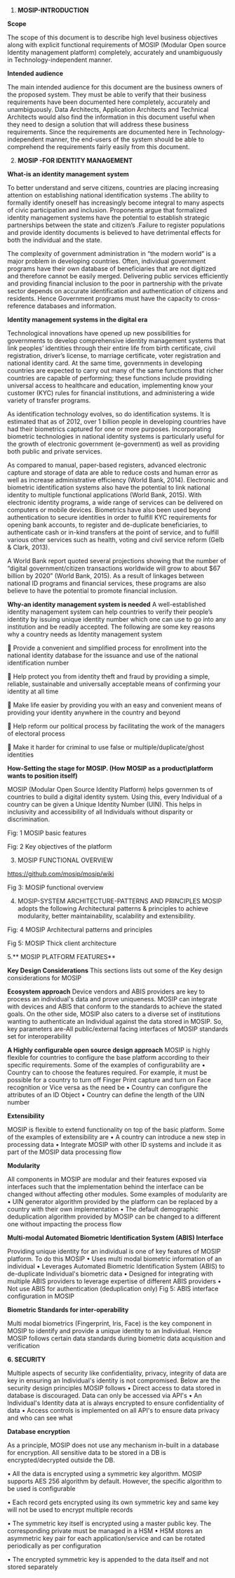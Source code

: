 1.	**MOSIP-INTRODUCTION**

**Scope**

The scope of this document is to describe high level business objectives along with explicit functional requirements of MOSIP (Modular Open source Identity management platform) completely, accurately and unambiguously in Technology-independent manner. 

**Intended audience**

The main intended audience for this document are the business owners of the proposed system. They must be able to verify that their business requirements have been documented here completely, accurately and unambiguously. 
Data Architects, Application Architects and Technical Architects would also find the information in this document useful when they need to design a solution that will address these business requirements. 
Since the requirements are documented here in Technology-independent manner, the end-users of the system should be able to comprehend the requirements fairly easily from this document.
 
2.	**MOSIP -FOR IDENTITY MANAGEMENT**

**What-is an identity management system**

To better understand and serve citizens, countries are placing increasing attention on establishing national identification systems .The ability to formally identify oneself has increasingly become integral to many aspects of civic participation and inclusion. Proponents argue that formalized identity management systems have the potential to establish strategic partnerships between the state and citizen’s .Failure to register populations and provide identity documents is believed to have detrimental effects for both the individual and the state.

The complexity of government administration in “the modern world” is a major problem in developing countries. Often, individual government programs have their own database of beneficiaries that are not digitized and therefore cannot be easily merged. Delivering public services efficiently and providing financial inclusion to the poor in partnership with the private sector depends on accurate identification and authentication of citizens and residents. Hence Government programs must have the capacity to cross-reference databases and information.

**Identity management systems in the digital era**

Technological innovations have opened up new possibilities for governments to develop comprehensive identity management systems that link peoples’ identities through their entire life from birth certificate, civil registration, driver’s license, to marriage certificate, voter registration and national identity card. At the same time, governments in developing countries are expected to carry out many of the same functions that richer countries are capable of performing; these functions include providing universal access to healthcare and education, implementing know your customer (KYC) rules for financial institutions, and administering a wide variety of transfer programs.

As identification technology evolves, so do identification systems. It is estimated that as of 2012, over 1 billion people in developing countries have had their biometrics captured for one or more purposes. Incorporating biometric technologies in national identity systems is particularly useful for the growth of electronic government (e-government) as well as providing both public and private services. 

As compared to manual, paper-based registers, advanced electronic capture and storage of data are able to reduce costs and human error as well as increase administrative efficiency (World Bank, 2014).  Electronic and biometric identification systems also have the potential to link national identity to multiple functional applications (World Bank, 2015). With electronic identity programs, a wide range of services can be delivered on computers or mobile devices. Biometrics have also been used beyond authentication to secure identities in order to fulfill KYC requirements for opening bank accounts, to register and de-duplicate beneficiaries, to authenticate cash or in-kind transfers at the point of service, and to fulfill various other services such as health, voting and civil service reform (Gelb & Clark, 2013).
 
A World Bank report quoted several projections showing that the number of “digital government/citizen transactions worldwide will grow to about $67 billion by 2020” (World Bank, 2015). As a result of linkages between national ID programs and financial services, these programs are also believe to have the potential to promote financial inclusion.

**Why-an identity management system is needed**
A well-established identity management system can help countries to verify their people’s identity by issuing unique identity number which one can use to go into any institution and be readily accepted. The following are some key reasons why a country needs as Identity management system


	Provide a convenient and simplified process for enrollment into the national identity database for the issuance and use of the national identification number

	Help protect you from identity theft and fraud by providing a simple, reliable, sustainable and universally acceptable means of confirming your identity at all time 

	Make life easier by providing you with an easy and convenient means of providing your identity anywhere in the country and beyond

	Help reform our political process by facilitating the work of the managers of electoral process

	Make it harder for criminal to use false or multiple/duplicate/ghost identities

**How-Setting the stage for MOSIP. (How MOSIP as a product\platform wants to position itself)**

MOSIP (Modular Open Source Identity Platform) helps governmen
ts of countries to build a digital identity system. Using this, every Individual of a country can be given a Unique Identity Number (UIN). This helps in inclusivity and accessibility of all Individuals without disparity or discrimination.

Fig: 1 MOSIP basic features

Fig: 2 Key objectives of the platform

3.	MOSIP FUNCTIONAL OVERVIEW

https://github.com/mosip/mosip/wiki


Fig 3: MOSIP functional overview

4.	MOSIP-SYSTEM ARCHITECTURE-PATTERNS AND PRINCIPLES
MOSIP adopts the following Architectural patterns & principles to achieve modularity, better maintainability, scalability and extensibility.

Fig: 4 MOSIP Architectural patterns and principles

Fig 5: MOSIP Thick client architecture

5.**	MOSIP PLATFORM FEATURES**


**Key Design Considerations**
This sections lists out some of the Key design considerations for MOSIP

**Ecosystem approach**
Device vendors and ABIS providers are key to process an individual's data and prove uniqueness. MOSIP can integrate with devices and ABIS that conform to the standards to achieve the stated goals. On the other side, MOSIP also caters to a diverse set of institutions wanting to authenticate an Individual against the data stored in MOSIP. So, key parameters are-All public/external facing interfaces of MOSIP standards set for interoperability

**A Highly configurable open source design approach**
MOSIP is highly flexible for countries to configure the base platform according to their specific requirements. Some of the examples of configurability are
•	Country can to choose the features required. For example, it must be possible for a country to turn off Finger Print capture and turn on Face recognition or Vice versa as the need be
•	Country can configure the attributes of an ID Object
•	Country can define the length of the UIN number

**Extensibility**

MOSIP is flexible to extend functionality on top of the basic platform. Some of the examples of extensibility are
•	A country can introduce a new step in processing data
•	Integrate MOSIP with other ID systems and include it as part of the MOSIP data processing flow

**Modularity**

All components in MOSIP are modular and their features exposed via interfaces such that the implementation behind the interface can be changed without affecting other modules. Some examples of modularity are
•	UIN generator algorithm provided by the platform can be replaced by a country with their own implementation
•	The default demographic deduplication algorithm provided by MOSIP can be changed to a different one without impacting the process flow

**Multi-modal Automated Biometric Identification System (ABIS) Interface**

Providing unique identity for an individual is one of key features of MOSIP platform. To do this MOSIP 
•	Uses multi modal biometric information of an individual
•	Leverages Automated Biometric Identification System (ABIS) to de-duplicate Individual's biometric data
•	Designed for integrating with multiple ABIS providers to leverage expertise of different ABIS providers
•	Not use ABIS for authentication (deduplication only)
Fig 5: ABIS interface configuration in MOSIP

**Biometric Standards for inter-operability**

Multi modal biometrics (Fingerprint, Iris, Face) is the key component in MOSIP to identify and provide a unique identity to an Individual. Hence MOSIP follows certain data standards during biometric data acquisition and verification

**6.	SECURITY**

Multiple aspects of security like confidentiality, privacy, integrity of data are key in ensuring an Individual's identity is not compromised. Below are the security design principles MOSIP follows
•	Direct access to data stored in database is discouraged. Data can only be accessed via API's
•	An Individual's Identity data at is always encrypted to ensure confidentiality of data
•	Access controls is implemented on all API's to ensure data privacy  and who can see what

**Database encryption**

As a principle, MOSIP does not use any mechanism in-built in a database for encryption. All sensitive data to be stored in a DB is encrypted/decrypted outside the DB.

•	All the data is encrypted using a symmetric key algorithm. MOSIP supports AES 256 algorithm by default. However, the specific algorithm to be used is configurable

•	Each record gets encrypted using its own symmetric key and same key will not be used to encrypt multiple records

•	The symmetric key itself is encrypted using a master public key. The corresponding private must be managed in a HSM
•	HSM stores an asymmetric key pair for each application/service and can be rotated periodically as per configuration

•	The encrypted symmetric key is appended to the data itself and not stored separately



